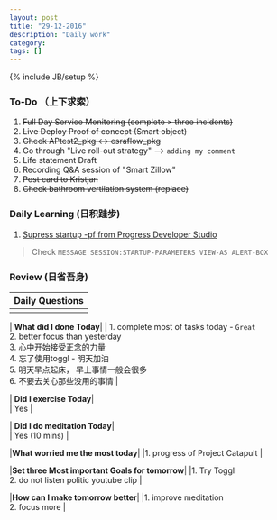 ```yaml
---
layout: post
title: "29-12-2016"
description: "Daily work"
category: 
tags: []
---
```

{% include JB/setup %}

### To-Do （上下求索）

1. <s>Full Day Service Monitoring (complete > three incidents) </s>
2. <s>Live Deploy Proof of concept (Smart object) </s>
3. <s>Check APtest2_pkg <-> csraflow_pkg </s>
4. Go through "Live roll-out strategy" --> `adding my comment`
5. Life statement Draft
6. Recording Q&A session of "Smart Zillow"
7. <s>Post card to Kristjan </s>
8. <s>Check bathroom vertilation system (replace)</s>

### Daily Learning (日积跬步)

1. [Supress startup -pf from Progress Developer Studio](http://stackoverflow.com/questions/25139355/how-to-suppress-mmax-value-exceeded-automatically-increasing-from-old-value-to)
> Check `MESSAGE SESSION:STARTUP-PARAMETERS VIEW-AS ALERT-BOX` 

### Review (日省吾身)

| Daily Questions                   |                                           
|:----------------------------------|
|                                   |

| **What did I done Today**| 
| 1. complete most of tasks today - `Great` <br />    2. better focus than yesterday <br />   3. 心中开始接受正念的力量 <br />   4. 忘了使用toggl - 明天加油 <br />   5. 明天早点起床， 早上事情一般会很多 <br />   6. 不要去关心那些没用的事情
    |

| **Did I exercise Today**|          
|   Yes  |

| **Did I do meditation Today**|          
|  Yes (10 mins)   |

|**What worried me the most today**|
|1. progress of Project Catapult                                |

|**Set three Most important Goals for tomorrow**|
|1. Try Toggl <br />
 2. do not listen politic youtube clip                                       |

|**How can I make tomorrow better**|
|1. improve meditation <br /> 
 2. focus more                           |